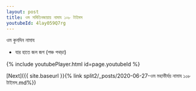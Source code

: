 ```yaml
---
layout: post
title: ওম সমিতিনজায়ায় নামায ১০৮ টাইমস
youtubeId: 4lay059Q7rg
---
```

 
 
 ওম কুনদিন নামায  
 
 -  যার হাতে জল জগ (পঞ্চ পথড়া) 
 
  
 
  
 
 
 
 
 
 


{% include youtubePlayer.html id=page.youtubeId %}
 
[Next]({{ site.baseurl }}{% link  split2/_posts/2020-06-27-ওম মহাভীর্যয় নামায ১০৮ টাইমস.md%})
 
